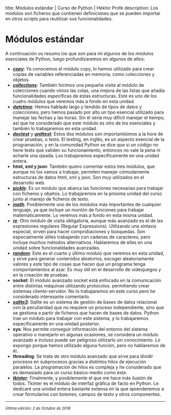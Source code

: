 title: Módulos estándar | Curso de Python | Hektor Profe
description: Los módulos son ficheros que contienen definiciones que se pueden importar en otros scripts para reutilizar sus funcionalidades.

# Módulos estándar

A continuación os resumo los que son para mí algunos de los módulos esenciales de Python, luego profundizaremos en algunos de ellos:

* <u>_**copy**_</u>: Ya conocemos el módulo copy, lo hemos utilizado para crear copias de variables referenciadas en memoria, como colecciones y objetos.
* <u>_**collections**_</u>: También hicimos una pequeña visita al módulo de colecciones cuando vimos las colas, una mejora de las listas que añadía funcionalidades específicas de estas estructuras. Este es uno de los cuatro módulos que veremos más a fondo en esta unidad.
* <u>_**datetime**_</u>: Hemos hablado largo y tendido de tipos de datos y colecciones, pero hemos pasado por alto un tipo esencial utilizado para manejar las fechas y las horas. Sin él sería muy difícil manejar el tiempo, así que he considerado que este módulo es otro de los esenciales y también lo trabajaremos en esta unidad.
* <u>_**doctest**_</u> y <u>_**unittest**_</u>: Estos dos módulos son importantísimos a la hora de crear pruebas, o tests. El testing, en inglés, es un aspecto esencial de la programación, y en la comunidad Python se dice que si un código no tiene tests que validen su funcionamiento, entonces no vale la pena ni echarle una ojeada. Los trabajaremos específicamente en una unidad entera.
* **html, xml y json**: También quiero comentar estos tres módulos, que aunque no los vamos a trabajar, permiten manejar cómodamente estructuras de datos html, xml y json. Son muy utilizados en el desarrollo web.
* <u>_**pickle**_</u>: Es un módulo que abarca las funciones necesarias para trabajar con ficheros y objetos. Lo  trabajaremos en la próxima unidad del curso junto al manejo de ficheros de texto.
* <u>_**math**_</u>: Posiblemente uno de los módulos más importantes de cualquier lenguaje, ya que incluye un montón de funciones para trabajar matemáticamente. Lo veremos más a fondo en esta misma unidad.
* <u>_**re**_</u>: Otro módulo de visita obligatoria, aunque más avanzado es el de las expresiones regulares (Regular Expressions). Utilizando una sintaxis especial, sirven para hacer comprobaciones y búsquedas. Son especialmente útiles trabajando con cadenas de caracteres, pero incluye muchos métodos alternativos. Hablaremos de ellas en una unidad sobre funcionalidades avanzadas.
* <u>_**random**_</u>: Este es el cuarto y último módulo que veremos en esta unidad, y sirve para generar contenidos aleatorios, escoger aleatoriamente valores y este tipo de cosas que hacen que un programa tenga comportamientos al azar. Es muy útil en el desarrollo de videojuegos y en la creación de pruebas.
* **socket**: El módulo avanzado socket está enfocado en la comunicación entre distintas máquinas utilizando protocolos. permitiendo crear sistemas cliente-servidor. No lo trabajaremos en este curso pero he considerado interesante comentarlo.
* <u>_**sqlite3**_</u>: Sqlite es un sistema de gestión de bases de datos relacional con la peculiaridad que no requiere un proceso independiente, sino que se gestiona a partir de ficheros que hacen de bases de datos. Python trae un módulo para trabajar con este sistema, y lo trabajaremos específicamente en una unidad posterior.
* **sys**: Nos permite conseguir información del entorno del sistema operativo o manejarlo en algunas ocasiones, se considera un módulo avanzado e incluso puede ser peligroso utilizarlo sin conocimiento. Lo expongo porque hemos utilizado alguna función, pero no hablaremos de él.
* **threading**: Se trata de otro módulo avanzado que sirve para dividir procesos en subprocesos gracias a distintos hilos de ejecución paralelos. La programación de hilos es compleja y he considerado que es demasiado para un curso básico-medio como éste.
* <u>_**tkinter**_</u>: Finalmente, y posiblemente el que me hace más ilusión de todos. Tkinter es el módulo de interfaz gráfica de facto en Python. Le dedicaré una unidad entera bastante extensa en la que aprenderemos a crear formularios con botones, campos de texto y otros componentes.

___
<small class="edited"><i>Última edición: 2 de Octubre de 2018</i></small>